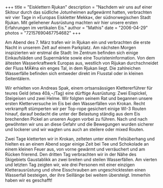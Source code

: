 +++
title = "Eisklettern Rjukan"
description = "Nachdem wir uns auf einer Skitour durch das südliche Jotunheimen aufgewärmt hatten, verbrachten wir vier Tage in »Europas Eiskletter Mekka«, der südnorwegischen Stadt Rjukan. Mit geliehener Ausrüstung machten wir hier unsere ersten Erfahrungen im vertikalen Eis."
author = "Mathis"
date = "2006-04-29"
photos = "72157690467754682"
+++

Am Abend des 7. März trafen wir in Rjukan ein und verbrachten die erste Nacht in unserem Zelt auf einem Parkplatz. Am nächsten Morgen inspizierten wir erstmal die Stadt: Im Zentrum befinden sich einige Einkaufsläden und Supermärkte sowie eine Touristeninformation. Von dem ältesten Wasserkraftwerk Europas aus, westlich von Rijukan durchschneidet der Fluss MÃ¥na ein enges Tal, in dem Rjukan liegt. Die zahlreichen Wasserfälle befinden sich entweder direkt im Flusstal oder in kleinen Seitentälern.

Wir erhielten von Andreas Spak, einem ortsansässigen Klettererführer für teures Geld (etwa 40â‚¬/Tag) eine dürftige Ausrüstung: Zwei Eispickel, Steigeisen und zwei Helme. Wir folgten seinem Rat und begannen unsere ersten Kletterversuche im Eis bei den Wasserfällen von Krokan. Recht verkrampft stümperten wir per Top-rope gesichert einige WI-3 Routen hinauf, darauf bedacht die unter der Belastung ständig aus dem Eis brechenden Pickel an unseren Augen vorbei zu führen. Nach und nach gewöhnten wir uns an diese Gefahr und die Bewegungen wurden sicherer und lockerer und wir wagten uns auch an steilere oder mixed Routen.

Zwei Tage kletterten wir in Krokan, zelteten unter einem Felsüberhang und hielten es an einem Abend sogar einige Zeit bei Tee und Schokolade an einem kleinen Feuer aus, von vorne gewärmt und verräuchert und am Rücken frierend. Den dritten Tag verbrachten wir in der Nähe des Skigebiets Gaustablikk an zwei breiten und steilen Wasserfällen. Am vierten und letzten Tag zeigten wir, wie drei Personen mit einer einzigen Kletterausrüstung und ohne Eisschrauben am ungeschicktesten einen Wasserfall besteigen, der ihre Seillänge bei weitem übersteigt. Immerhin haben wir es geschafft!
